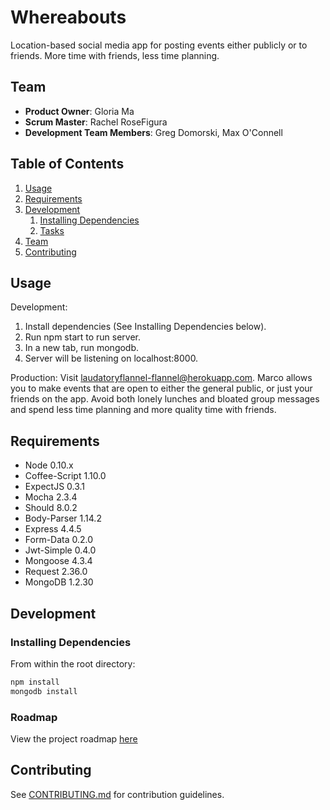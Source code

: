 # Whereabouts

Location-based social media app for posting events either publicly or to friends.
More time with friends, less time planning. 

## Team

  - __Product Owner__: Gloria Ma
  - __Scrum Master__: Rachel RoseFigura
  - __Development Team Members__: Greg Domorski, Max O'Connell

## Table of Contents
1. [Usage](#Usage)
1. [Requirements](#requirements)
1. [Development](#development)
    1. [Installing Dependencies](#installing-dependencies)
    1. [Tasks](#tasks)
1. [Team](#team)
1. [Contributing](#contributing)

## Usage

Development:
1. Install dependencies (See Installing Dependencies below).
2. Run npm start to run server.
3. In a new tab, run mongodb.
4. Server will be listening on localhost:8000.

Production:
Visit laudatoryflannel-flannel@herokuapp.com. Marco allows you to make events that are open to either the general public, or just your friends on the app. Avoid both lonely lunches and bloated group messages and spend less time planning and more quality time with friends.

## Requirements

- Node 0.10.x
- Coffee-Script 1.10.0
- ExpectJS 0.3.1
- Mocha 2.3.4
- Should 8.0.2
- Body-Parser 1.14.2
- Express 4.4.5
- Form-Data 0.2.0
- Jwt-Simple 0.4.0
- Mongoose 4.3.4
- Request 2.36.0
- MongoDB 1.2.30

## Development

### Installing Dependencies

From within the root directory:

```sh
npm install
mongodb install
```

### Roadmap

View the project roadmap [here](https://github.com/laudatory-flannel/laudatory-flannel/issues)

## Contributing

See [CONTRIBUTING.md](CONTRIBUTING.md) for contribution guidelines.
